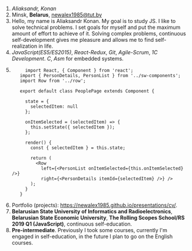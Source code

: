 1. *Aliaksandr, Konan*
2. Minsk, **Belarus**, newalex1985@tut.by
3. Hello, my name is Aliaksandr Konan. My goal is to study JS. I like to solve technical problems. I set goals for myself and put the maximum amount of effort to achieve of it. Solving complex problems, continuous self-development gives me pleasure and allows me to find self-realization in life.
4. *JavaScript(ES5/ES2015)*, *React-Redux*, *Git*, *Agile-Scrum*, *1C Development*. *C*, *Asm* for embedded systems.
5. ```
	    import React, { Component } from 'react';
      import { PersonDetails, PersonList } from '../sw-components';
      import Row from '../row';

      export default class PeoplePage extends Component {

        state = {
          selectedItem: null
        };

        onItemSelected = (selectedItem) => {
          this.setState({ selectedItem });
        };

        render() {
          const { selectedItem } = this.state;

          return (
            <Row
              left={<PersonList onItemSelected={this.onItemSelected} />}
              right={<PersonDetails itemId={selectedItem} />} />
          );
        }
      }

   ```
6. Portfolio (projects): https://newalex1985.github.io/presentations/cv/.
7. **Belarusian State University of Informatics and Radioelectronics**, **Belarusian State Economic University**, **The Rolling Scopes School/RS 2019 Q1 (JavaScript)**, continuous self-education.
8. **Pre-intermediate**. Previously I took some courses, currently I'm engaged in self-education, in the future I plan to go on the English courses.